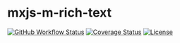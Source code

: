 # mxjs-m-rich-text

[![GitHub Workflow Status](https://img.shields.io/github/workflow/status/miaoxing/mxjs-m-rich-text/Build?style=flat-square)](https://github.com/miaoxing/mxjs-m-rich-text/actions)
[![Coverage Status](https://img.shields.io/coveralls/miaoxing/mxjs-m-rich-text.svg?style=flat-square)](https://coveralls.io/r/miaoxing/mxjs-m-rich-text)
[![License](http://img.shields.io/badge/license-MIT-brightgreen.svg?style=flat-square)](http://www.opensource.org/licenses/MIT)
